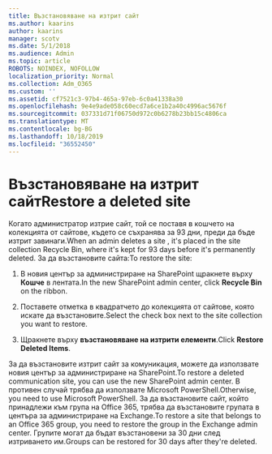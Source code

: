 ```yaml
---
title: Възстановяване на изтрит сайт
ms.author: kaarins
author: kaarins
manager: scotv
ms.date: 5/1/2018
ms.audience: Admin
ms.topic: article
ROBOTS: NOINDEX, NOFOLLOW
localization_priority: Normal
ms.collection: Adm_O365
ms.custom: ''
ms.assetid: cf7521c3-97b4-465a-97eb-6c0a41338a30
ms.openlocfilehash: 9e4e9ade058c60ecd7a6ce1b2a40c4996ac5676f
ms.sourcegitcommit: 037331d71f06750d972c0b6278b23bb15c4806ca
ms.translationtype: MT
ms.contentlocale: bg-BG
ms.lasthandoff: 10/18/2019
ms.locfileid: "36552450"
---
```

# <a name="restore-a-deleted-site"></a><span data-ttu-id="43956-102">Възстановяване на изтрит сайт</span><span class="sxs-lookup"><span data-stu-id="43956-102">Restore a deleted site</span></span>

<span data-ttu-id="43956-103">Когато администратор изтрие сайт, той се поставя в кошчето на колекцията от сайтове, където се съхранява за 93 дни, преди да бъде изтрит завинаги.</span><span class="sxs-lookup"><span data-stu-id="43956-103">When an admin deletes a site , it's placed in the site collection Recycle Bin, where it's kept for 93 days before it's permanently deleted.</span></span> <span data-ttu-id="43956-104">За да възстановите сайта:</span><span class="sxs-lookup"><span data-stu-id="43956-104">To restore the site:</span></span>
  
1. <span data-ttu-id="43956-105">В новия център за администриране на SharePoint щракнете върху **Кошче** в лентата.</span><span class="sxs-lookup"><span data-stu-id="43956-105">In the new SharePoint admin center, click **Recycle Bin** on the ribbon.</span></span> 
    
2. <span data-ttu-id="43956-106">Поставете отметка в квадратчето до колекцията от сайтове, която искате да възстановите.</span><span class="sxs-lookup"><span data-stu-id="43956-106">Select the check box next to the site collection you want to restore.</span></span>
    
3. <span data-ttu-id="43956-107">Щракнете върху **възстановяване на изтрити елементи**.</span><span class="sxs-lookup"><span data-stu-id="43956-107">Click **Restore Deleted Items**.</span></span>
    
<span data-ttu-id="43956-108">За да възстановите изтрит сайт за комуникация, можете да използвате новия център за администриране на SharePoint.</span><span class="sxs-lookup"><span data-stu-id="43956-108">To restore a deleted communication site, you can use the new SharePoint admin center.</span></span> <span data-ttu-id="43956-109">В противен случай трябва да използвате Microsoft PowerShell.</span><span class="sxs-lookup"><span data-stu-id="43956-109">Otherwise, you need to use Microsoft PowerShell.</span></span> <span data-ttu-id="43956-110">За да възстановите сайт, който принадлежи към група на Office 365, трябва да възстановите групата в центъра за администриране на Exchange.</span><span class="sxs-lookup"><span data-stu-id="43956-110">To restore a site that belongs to an Office 365 group, you need to restore the group in the Exchange admin center.</span></span> <span data-ttu-id="43956-111">Групите могат да бъдат възстановени за 30 дни след изтриването им.</span><span class="sxs-lookup"><span data-stu-id="43956-111">Groups can be restored for 30 days after they're deleted.</span></span>
  

